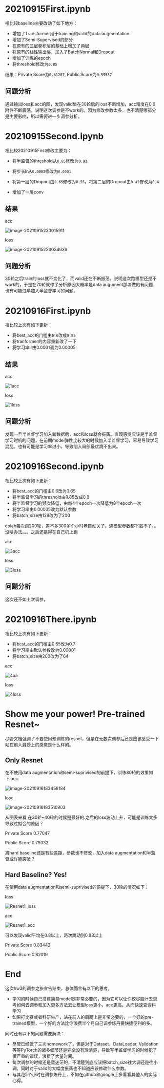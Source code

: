 # 20210915First.ipynb

相比较baseline主要改动了如下地方：

- 增加了Transformer用于training和valid的data augmentation
- 增加了Semi-Supervised的部分
- 在原有的三层卷积层的基础上增加了两层
- 将原有的线性输出层，加入了BatchNormal和Dropout
- 增加了训练的epoch
- 将threshold修改为`0.85`

结果：Private Score为`0.61207`, Public Score为`0.59557`

## 问题分析

通过输出loss和acc的图，发现valid集在30轮后的loss不断增加，acc精度在0.6附件不断震荡。说明这次调参是不work的。因为修改参数太多，也不清楚哪部分是主要影响，所以需要进一步调参分析。

# 20210915Second.ipynb

相比较20210915First修改主要为：

- 将半监督的threshold从`0.85`修改为`0.92`
- 将步长lr从`0.0003`修改为`0.0001`
- 将第一层的Dropout由`0.65`修改为`0.55`，将第二层的Dropout由`0.45`修改为`0.4`

- 增加了一层conv

## 结果

acc

![image-20210915223015911](./image-20210915223015911.png)

loss

![image-20210915223034636](./image-20210915223034636.png)

## 问题分析

30轮之后train的loss就不变化了，而valid还在不断振荡。说明这次跑模型还是不work的，于是在70轮就停了分析原因大概率是data augument那块做的有问题，也有可能过早加入半监督学习的问题。

# 20210916First.ipynb

相比较上次有如下更新：

- 将best_acc的门槛由`0.6`改成`0.55`
- 将tranformer的内容重新改了一下
- 将学习率lr由0.0001调为0.00005

## 结果

acc

![1acc](./1acc.png)

loss

![1loss](./1loss.png)

## 问题分析

发现一旦半监督学习加入新数据后，acc和loss就会振荡。直观感觉应该是半监督学习时机的问题，在前期model弹性比较大的时候加入半监督学习，容易导致学习混乱。也有可能是学习率过小，导致陷入局部最优跳不出来。

# 20210916Second.ipynb

相比较上次有如下更新：

- 将best_acc的门槛由0.6改为0.65
- 将半监督学习的threshold由0.85改成0.9
- 将半监督学习的频次降低，由每4个epoch一次降低为8个epoch一次
- 将学习率由0.00005改为默认参数
- 将batch_size由128改为了200

colab每次跑200轮，差不多300多个小时老自动关了。连模型参数都下载不了。。没啥办法。。。之后还是得在自己机上跑

acc

![3acc](./3acc.png)

loss

![3loss](./3loss.png)



## 问题分析

这次还不如上次调参，

# 20210916There.ipynb

相比较上次有如下更新：

- 将best_acc的门槛由0.65改为0.7
- 将学习率由默认参数改为0.00001
- 将batch_size由200改为了64

acc

![4aa](./4aa.png)

loss

![4loss](./4loss.png)



# Show me your power! Pre-trained Resnet~

尽管文档强调了不要使用预训练的resnet，但是在无数次调参后还是应该感受一下站在前人肩膀上的感觉是什么样的。

## Only Resnet

在不使用data augmentation和semi-suprivised的前提下，训练80轮的效果如下,acc

![image-20210916183458184](./2acc)

lose

![image-20210916183510903](./2loss)

从图表来看,在30轮~40轮的时候是最好的.之后的loss波动上升，可能是训练太多导致过拟合的原因？

Private Score 0.77047

Public Score 0.79032

离hard baseline还是有些差距，参数也不修改，加入data augmentation和半监督或许能突破？

## Hard Baseline? Yes!

在使用data augmentation和semi-suprivised的前提下，30轮的情况如下：

loss

![Resnet1_loss](./Resnet1_loss.png)

acc

![Resnet1_acc](./Resnet1_acc.png)

可以发现valid平均在0.8以上，两次跳动到0.83以上

Private Score 0.83442

Public Score 0.82019





# End

这次hw3的调参之旅宣告结束，总体而言有以下的思考。

- 学习的时候自己搭建简易model是非常必要的，因为它可以让你绞尽脑汁去思考如何去调参和加入更多方法去让模型loss更小，acc更高。从而快速查资料学习
- 如果打比赛或者科研生产，站在前人的肩膀上是非常必要的，一个好的pre-trained模型，一个好的方法比你浪费半个月自己调参炼丹要快捷便利的多。

同时还有以下的问题需要解决：

- 尽管已经做了三次homework了，但是对于Dataset，DataLoader, Validation等等PyTorch的诸多细节还是完全没有理清楚，导致写半监督学习的时候犯了很严重的错误，浪费了大量时间。
- 每次调参的时候还是蛮迷茫的，不清楚到底应该把batch_size往大调还是往小调，同时对于valid的大幅度振荡也不知道应该修改什么参数。
- 与其花5个小时在调参炼丹上，不如在github和google上多看看其他人的实际心得。
